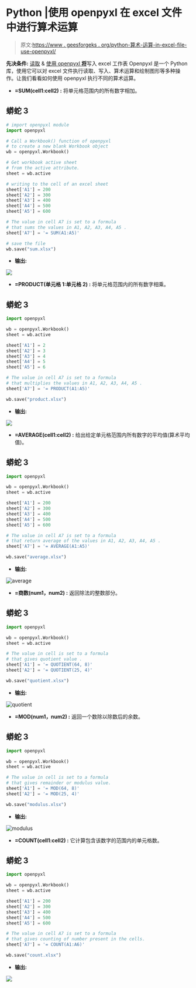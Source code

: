 # Python |使用 openpyxl 在 excel 文件中进行算术运算

> 原文:[https://www . geesforgeks . org/python-算术-运算-in-excel-file-use-openpyxl/](https://www.geeksforgeeks.org/python-arithmetic-operations-in-excel-file-using-openpyxl/)

**先决条件:** [读取](https://www.geeksforgeeks.org/python-reading-excel-file-using-openpyxl-module/) & [使用 openpyxl
**将**](https://www.geeksforgeeks.org/python-writing-excel-file-using-openpyxl-module/)写入 excel 工作表 Openpyxl 是一个 Python 库，使用它可以对 excel 文件执行读取、写入、算术运算和绘制图形等多种操作。让我们看看如何使用 openpyxl 执行不同的算术运算。

*   **=SUM(cell1:cell2) :** 将单元格范围内的所有数字相加。

## 蟒蛇 3

```py
# import openpyxl module
import openpyxl

# Call a Workbook() function of openpyxl
# to create a new blank Workbook object
wb = openpyxl.Workbook()

# Get workbook active sheet 
# from the active attribute.
sheet = wb.active

# writing to the cell of an excel sheet
sheet['A1'] = 200
sheet['A2'] = 300
sheet['A3'] = 400
sheet['A4'] = 500
sheet['A5'] = 600

# The value in cell A7 is set to a formula
# that sums the values in A1, A2, A3, A4, A5 .
sheet['A7'] = '= SUM(A1:A5)'

# save the file
wb.save("sum.xlsx")
```

*   **输出:**

![](img/2dbc442c5c6193c43db47799d896a1f8.png)

*   **=PRODUCT(单元格 1:单元格 2) :** 将单元格范围内的所有数字相乘。

## 蟒蛇 3

```py
import openpyxl

wb = openpyxl.Workbook()
sheet = wb.active

sheet['A1'] = 2
sheet['A2'] = 3
sheet['A3'] = 4
sheet['A4'] = 5
sheet['A5'] = 6

# The value in cell A7 is set to a formula
# that multiplies the values in A1, A2, A3, A4, A5 .
sheet['A7'] = '= PRODUCT(A1:A5)'

wb.save("product.xlsx")
```

*   **输出:**

![](img/083a5c9099ca385ff3e434587ffd1032.png)

*   **=AVERAGE(cell1:cell2) :** 给出给定单元格范围内所有数字的平均值(算术平均值)。

## 蟒蛇 3

```py
import openpyxl

wb = openpyxl.Workbook()
sheet = wb.active

sheet['A1'] = 200
sheet['A2'] = 300
sheet['A3'] = 400
sheet['A4'] = 500
sheet['A5'] = 600

# The value in cell A7 is set to a formula
# that return average of the values in A1, A2, A3, A4, A5 .
sheet['A7'] = '= AVERAGE(A1:A5)'

wb.save("average.xlsx")
```

*   **输出:**

![average](img/0b9c2b6246203bc732b888ac713c9e6a.png)

*   **=商数(num1，num2) :** 返回除法的整数部分。

## 蟒蛇 3

```py
import openpyxl

wb = openpyxl.Workbook()
sheet = wb.active

# The value in cell is set to a formula
# that gives quotient value .
sheet['A1'] = '= QUOTIENT(64, 8)'
sheet['A2'] = '= QUOTIENT(25, 4)'

wb.save("quotient.xlsx")
```

*   **输出:**

![quotient](img/62b973ef50d0c3c52410feba03c2d194.png)

*   **=MOD(num1，num2) :** 返回一个数除以除数后的余数。

## 蟒蛇 3

```py
import openpyxl

wb = openpyxl.Workbook()
sheet = wb.active

# The value in cell is set to a formula
# that gives remainder or modulus value.
sheet['A1'] = '= MOD(64, 8)'
sheet['A2'] = '= MOD(25, 4)'

wb.save("modulus.xlsx")
```

*   **输出:**

![modulus](img/72bc033537ce6c9ca1f2b2d89e201b34.png)

*   **=COUNT(cell1:cell2) :** 它计算包含该数字的范围内的单元格数。

## 蟒蛇 3

```py
import openpyxl

wb = openpyxl.Workbook()
sheet = wb.active

sheet['A1'] = 200
sheet['A2'] = 300
sheet['A3'] = 400
sheet['A4'] = 500
sheet['A5'] = 600

# The value in cell A7 is set to a formula
# that gives counting of number present in the cells.
sheet['A7'] = '= COUNT(A1:A6)'

wb.save("count.xlsx")
```

*   **输出:**

![](img/929037f64709d46326ab37701fb0dbb6.png)